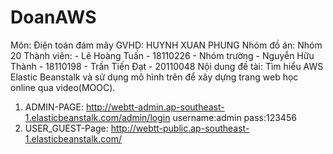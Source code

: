 # DoanAWS
Môn: Điện toán đám mây
GVHD: HUYNH XUAN PHUNG
Nhóm đồ án: Nhóm 20
Thành viên:
    - Lê Hoàng Tuấn - 18110226 - Nhóm trường
    - Nguyễn Hữu Thành - 18110198
    - Trần Tiến Đạt - 20110048
Nội dung đề tài: Tìm hiểu AWS Elastic Beanstalk và sử dụng mô hình trên để xây dựng trang web học online qua video(MOOC).
1. ADMIN-PAGE: http://webtt-admin.ap-southeast-1.elasticbeanstalk.com/admin/login
    username:admin
    pass:123456
2. USER_GUEST-Page: http://webtt-public.ap-southeast-1.elasticbeanstalk.com/

